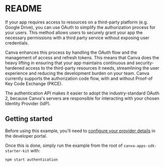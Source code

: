 # README

If your app requires access to resources on a third-party platform (e.g. Google Drive), you can use OAuth to simplify the authorization process for your users. This method allows users to securely grant your app the necessary permissions with a third party service without exposing user credentials.

Canva enhances this process by handling the OAuth flow and the management of access and refresh tokens. This means that Canva does the heavy lifting in ensuring that your app maintains continuous and security-hardened access to the third-party resources it needs, streamlining the user experience and reducing the development burden on your team. Canva currently supports the authorization code flow, with and without Proof-of Key Code Exchange (PKCE).

The authentication API makes it easier to adopt the industry-standard OAuth 2, because Canva's servers are responsible for interacting with your chosen Identity Provider (IdP).

## Getting started

Before using this example, you'll need to [configure your provider details](https://www.canva.dev/docs/apps/authenticating-users/oauth/#prerequisite-configure-developer-portal) in the developer portal.

Once this is done, simply run the example from the root of `canva-apps-sdk-starter-kit` with:

```sh
npm start authentication
```

